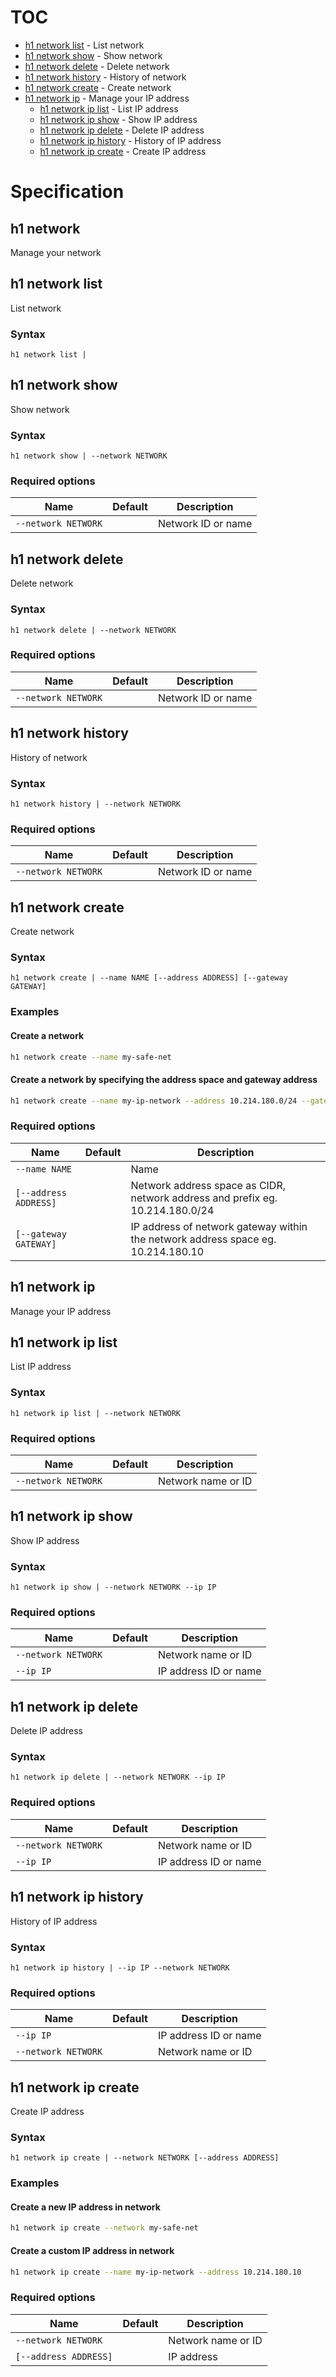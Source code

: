 # TOC

  * [h1 network list](#h1-network-list) - List network
  * [h1 network show](#h1-network-show) - Show network
  * [h1 network delete](#h1-network-delete) - Delete network
  * [h1 network history](#h1-network-history) - History of network
  * [h1 network create](#h1-network-create) - Create network
  * [h1 network ip](#h1-network-ip) - Manage your IP address
    * [h1 network ip list](#h1-network-ip-list) - List IP address
    * [h1 network ip show](#h1-network-ip-show) - Show IP address
    * [h1 network ip delete](#h1-network-ip-delete) - Delete IP address
    * [h1 network ip history](#h1-network-ip-history) - History of IP address
    * [h1 network ip create](#h1-network-ip-create) - Create IP address


# Specification

## h1 network

Manage your network

## h1 network list

List network

### Syntax

```h1 network list | ```

## h1 network show

Show network

### Syntax

```h1 network show | --network NETWORK```

### Required options

| Name | Default | Description |
| ---- | ------- | ----------- |
| ```--network NETWORK``` |  | Network ID or name |

## h1 network delete

Delete network

### Syntax

```h1 network delete | --network NETWORK```

### Required options

| Name | Default | Description |
| ---- | ------- | ----------- |
| ```--network NETWORK``` |  | Network ID or name |

## h1 network history

History of network

### Syntax

```h1 network history | --network NETWORK```

### Required options

| Name | Default | Description |
| ---- | ------- | ----------- |
| ```--network NETWORK``` |  | Network ID or name |

## h1 network create

Create network

### Syntax

```h1 network create | --name NAME [--address ADDRESS] [--gateway GATEWAY]```

### Examples

#### Create a network

```bash
h1 network create --name my-safe-net
```

#### Create a network by specifying the address space and gateway address

```bash
h1 network create --name my-ip-network --address 10.214.180.0/24 --gateway 10.214.180.10
```

### Required options

| Name | Default | Description |
| ---- | ------- | ----------- |
| ```--name NAME``` |  | Name |
| ```[--address ADDRESS]``` |  | Network address space as CIDR, network address and prefix eg. 10.214.180.0/24 |
| ```[--gateway GATEWAY]``` |  | IP address of network gateway within the network address space eg. 10.214.180.10 |

## h1 network ip

Manage your IP address

## h1 network ip list

List IP address

### Syntax

```h1 network ip list | --network NETWORK```

### Required options

| Name | Default | Description |
| ---- | ------- | ----------- |
| ```--network NETWORK``` |  | Network name or ID |

## h1 network ip show

Show IP address

### Syntax

```h1 network ip show | --network NETWORK --ip IP```

### Required options

| Name | Default | Description |
| ---- | ------- | ----------- |
| ```--network NETWORK``` |  | Network name or ID |
| ```--ip IP``` |  | IP address ID or name |

## h1 network ip delete

Delete IP address

### Syntax

```h1 network ip delete | --network NETWORK --ip IP```

### Required options

| Name | Default | Description |
| ---- | ------- | ----------- |
| ```--network NETWORK``` |  | Network name or ID |
| ```--ip IP``` |  | IP address ID or name |

## h1 network ip history

History of IP address

### Syntax

```h1 network ip history | --ip IP --network NETWORK```

### Required options

| Name | Default | Description |
| ---- | ------- | ----------- |
| ```--ip IP``` |  | IP address ID or name |
| ```--network NETWORK``` |  | Network name or ID |

## h1 network ip create

Create IP address

### Syntax

```h1 network ip create | --network NETWORK [--address ADDRESS]```

### Examples

#### Create a new IP address in network

```bash
h1 network ip create --network my-safe-net
```

#### Create a custom IP address in network

```bash
h1 network ip create --name my-ip-network --address 10.214.180.10
```

### Required options

| Name | Default | Description |
| ---- | ------- | ----------- |
| ```--network NETWORK``` |  | Network name or ID |
| ```[--address ADDRESS]``` |  | IP address |

